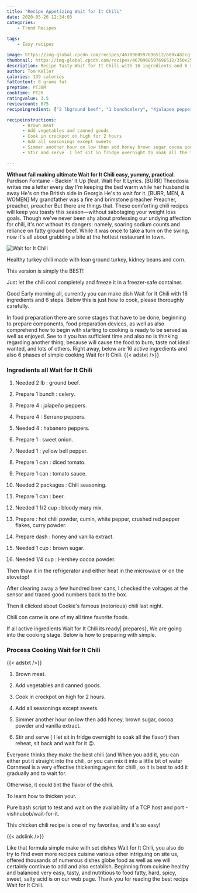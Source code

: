 ```yaml
---
title: "Recipe Appetizing Wait for It Chili"
date: 2020-05-26 12:34:03
categories:
    - Trend Recipes
    
tags:
    - Easy recipes

image: https://img-global.cpcdn.com/recipes/4678960597696512/680x482cq70/wait-for-it-chili-recipe-main-photo.jpg
thumbnail: https://img-global.cpcdn.com/recipes/4678960597696512/350x250cq70/wait-for-it-chili-recipe-main-photo.jpg
description: Recipe Tasty Wait for It Chili with 16 ingredients and 6 stages of easy cooking.
author: Tom Keller
calories: 139 calories
fatContent: 8 grams fat
preptime: PT38M
cooktime: PT2H
ratingvalue: 3.5
reviewcount: 675
recipeingredient: ["2 lbground beef", "1 bunchcelery", "4jalapeo peppers", "4Serrano peppers", "4habanero peppers", "1sweet onion", "1yellow bell pepper", "1 candiced tomato", "1 cantomato sauce", "2 packagesChili seasoning", "1 canbeer", "1 1/2 cupbloody mary mix", "hot chili powder cumin white pepper crushed red pepper flakes curry powder", "dashhoney and vanilla extract", "1 cupbrown sugar", "1/4 cupHershey cocoa powder"]

recipeinstructions: 
      - Brown meat 
      - Add vegetables and canned goods 
      - Cook in crockpot on high for 2 hours 
      - Add all seasonings except sweets 
      - Simmer another hour on low then add honey brown sugar cocoa powder and vanilla extract 
      - Stir and serve  I let sit in fridge overnight to soak all the flavor then reheat sit back and wait for it 

---
```




**Without fail making ultimate Wait for It Chili easy, yummy, practical**. Pardison Fontaine - Backin&#39; It Up (feat. Wait For It Lyrics. [BURR] Theodosia writes me a letter every day I&#39;m keeping the bed warm while her husband is away He&#39;s on the British side in Georgia He&#39;s to wait for it. [BURR, MEN, &amp; WOMEN] My grandfather was a fire and brimstone preacher Preacher, preacher, preacher But there are things that. These comforting chili recipes will keep you toasty this season—without sabotaging your weight loss goals. Though we&#39;ve never been shy about professing our undying affection for chili, it&#39;s not without its dangers: namely, soaring sodium counts and reliance on fatty ground beef. While it was once to take a turn on the swing, now it&#39;s all about grabbing a bite at the hottest restaurant in town.


![Wait for It Chili](https://img-global.cpcdn.com/recipes/4678960597696512/680x482cq70/wait-for-it-chili-recipe-main-photo.jpg "Wait for It Chili")



Healthy turkey chili made with lean ground turkey, kidney beans and corn.

This version is simply the BEST!

Just let the chili cool completely and freeze it in a freezer-safe container.


Good Early morning all, currently you can make dish Wait for It Chili with 16 ingredients and 6 steps. Below this is just how to cook, please thoroughly carefully.

In food preparation there are some stages that have to be done, beginning to prepare components, food preparation devices, as well as also comprehend how to begin with starting to cooking is ready to be served as well as enjoyed. See to it you has sufficient time and also no is thinking regarding another thing, because will cause the food to burn, taste not ideal wanted, and lots of others. Right away, below are 16 active ingredients and also 6 phases of simple cooking Wait for It Chili.
{{< adstxt />}}

### Ingredients all Wait for It Chili


1. Needed 2 lb : ground beef.

1. Prepare 1 bunch : celery.

1. Prepare 4 : jalapeño peppers.

1. Prepare 4 : Serrano peppers.

1. Needed 4 : habanero peppers.

1. Prepare 1 : sweet onion.

1. Needed 1 : yellow bell pepper.

1. Prepare 1 can : diced tomato.

1. Prepare 1 can : tomato sauce.

1. Needed 2 packages : Chili seasoning.

1. Prepare 1 can : beer.

1. Needed 1 1/2 cup : bloody mary mix.

1. Prepare  : hot chili powder, cumin, white pepper, crushed red pepper flakes, curry powder.

1. Prepare dash : honey and vanilla extract.

1. Needed 1 cup : brown sugar.

1. Needed 1/4 cup : Hershey cocoa powder.


Then thaw it in the refrigerator and either heat in the microwave or on the stovetop!

After clearing away a few hundred beer cans, I checked the voltages at the sensor and traced good numbers back to the box.

Then it clicked about Cookie&#39;s famous (notorious) chili last night.

Chili con carne is one of my all time favorite foods.


If all active ingredients Wait for It Chili its ready| prepares}, We are going into the cooking stage. Below is how to preparing with simple.

### Process Cooking Wait for It Chili

{{< adstxt />}}


1. Brown meat.



1. Add vegetables and canned goods.



1. Cook in crockpot on high for 2 hours.



1. Add all seasonings except sweets.



1. Simmer another hour on low then add honey, brown sugar, cocoa powder and vanilla extract.



1. Stir and serve ( I let sit in fridge overnight to soak all the flavor) then reheat, sit back and wait for it 😉.




Everyone thinks they make the best chili (and When you add it, you can either put it straight into the chili, or you can mix it into a little bit of water Cornmeal is a very effective thickening agent for chilli, so it is best to add it gradually and to wait for.

Otherwise, it could tint the flavor of the chili.

To learn how to thicken your.

Pure bash script to test and wait on the availability of a TCP host and port - vishnubob/wait-for-it.

This chicken chili recipe is one of my favorites, and it&#39;s so easy!


{{< adslink />}}

Like that formula simple make with set dishes Wait for It Chili, you also do try to find even more recipes cuisine various other intriguing on site us, offered thousands of numerous dishes globe food as well as we will certainly continue to add and also establish. Beginning from cuisine healthy and balanced very easy, tasty, and nutritious to food fatty, hard, spicy, sweet, salty acid is on our web page. Thank you for reading the best recipe Wait for It Chili.
